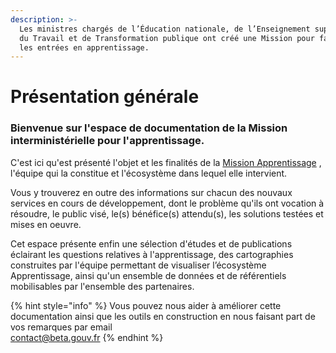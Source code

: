 ```yaml
---
description: >-
  Les ministres chargés de l’Éducation nationale, de l’Enseignement supérieur,
  du Travail et de Transformation publique ont créé une Mission pour faciliter
  les entrées en apprentissage.
---
```


# Présentation générale

### **Bienvenue sur l'espace de documentation de la Mission interministérielle pour l'apprentissage.** 

C'est ici qu'est présenté l'objet et les finalités de la [Mission Apprentissage](https://travail-emploi.gouv.fr/actualites/l-actualite-du-ministere/article/une-mission-pour-faciliter-les-entrees-en-apprentissage) , l'équipe qui la constitue et l'écosystème dans lequel elle intervient.   
   
Vous y trouverez en outre des informations sur chacun des nouvaux services en cours de développement, dont le problème qu'ils ont vocation à résoudre, le public visé, le\(s\) bénéfice\(s\) attendu\(s\), les solutions testées et mises en oeuvre.  
  
Cet espace présente enfin une sélection d'études et de publications éclairant les questions relatives à l'apprentissage, des cartographies construites par l'équipe permettant de visualiser l’écosystème Apprentissage, ainsi qu'un ensemble de données et de référentiels mobilisables par l'ensemble des partenaires.





{% hint style="info" %}
Vous pouvez nous aider à améliorer cette documentation ainsi que les outils en construction en nous faisant part de vos remarques par email  
contact@beta.gouv.fr
{% endhint %}



